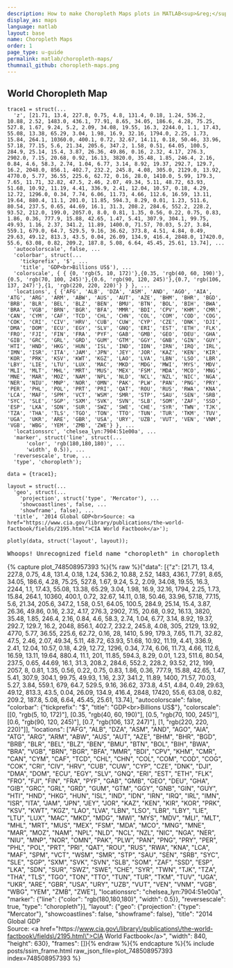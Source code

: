 ```yaml
---
description: How to make Choropleth Maps plots in MATLAB<sup>&reg;</sup> with Plotly.
display_as: maps
language: matlab
layout: base
name: Choropleth Maps
order: 1
page_type: u-guide
permalink: matlab/choropleth-maps/
thumnail_github: choropleth-maps.png
---
```


## World Choropleth Map


```{matlab}
trace1 = struct(...
  'z', [21.71, 13.4, 227.8, 0.75, 4.8, 131.4, 0.18, 1.24, 536.2, 10.88, 2.52, 1483.0, 436.1, 77.91, 8.65, 34.05, 186.6, 4.28, 75.25, 527.8, 1.67, 9.24, 5.2, 2.09, 34.08, 19.55, 16.3, 2244.0, 1.1, 17.43, 55.08, 13.38, 65.29, 3.04, 1.98, 16.9, 32.16, 1794.0, 2.25, 1.73, 15.84, 264.1, 10360.0, 400.1, 0.72, 32.67, 14.11, 0.18, 50.46, 33.96, 57.18, 77.15, 5.6, 21.34, 205.6, 347.2, 1.58, 0.51, 64.05, 100.5, 284.9, 25.14, 15.4, 3.87, 26.36, 49.86, 0.16, 2.32, 4.17, 276.3, 2902.0, 7.15, 20.68, 0.92, 16.13, 3820.0, 35.48, 1.85, 246.4, 2.16, 0.84, 4.6, 58.3, 2.74, 1.04, 6.77, 3.14, 8.92, 19.37, 292.7, 129.7, 16.2, 2048.0, 856.1, 402.7, 232.2, 245.8, 4.08, 305.0, 2129.0, 13.92, 4770.0, 5.77, 36.55, 225.6, 62.72, 0.16, 28.0, 1410.0, 5.99, 179.3, 7.65, 11.71, 32.82, 47.5, 2.46, 2.07, 49.34, 5.11, 48.72, 63.93, 51.68, 10.92, 11.19, 4.41, 336.9, 2.41, 12.04, 10.57, 0.18, 4.29, 12.72, 1296.0, 0.34, 7.74, 6.06, 11.73, 4.66, 112.6, 16.59, 13.11, 19.64, 880.4, 11.1, 201.0, 11.85, 594.3, 8.29, 0.01, 1.23, 511.6, 80.54, 237.5, 0.65, 44.69, 16.1, 31.3, 208.2, 284.6, 552.2, 228.2, 93.52, 212.0, 199.0, 2057.0, 8.0, 0.81, 1.35, 0.56, 0.22, 0.75, 0.83, 1.86, 0.36, 777.9, 15.88, 42.65, 1.47, 5.41, 307.9, 304.1, 99.75, 49.93, 1.16, 2.37, 341.2, 11.89, 1400.0, 71.57, 70.03, 5.27, 3.84, 559.1, 679.0, 64.7, 529.5, 9.16, 36.62, 373.8, 4.51, 4.84, 0.49, 29.63, 49.12, 813.3, 43.5, 0.04, 26.09, 134.9, 416.4, 2848.0, 17420.0, 55.6, 63.08, 0.82, 209.2, 187.8, 5.08, 6.64, 45.45, 25.61, 13.74], ...
  'autocolorscale', false, ...
  'colorbar', struct(...
    'tickprefix', '$', ...
    'title', 'GDP<br>Billions US$'), ...
  'colorscale', { { {0, 'rgb(5, 10, 172)'},{0.35, 'rgb(40, 60, 190)'},{0.5, 'rgb(70, 100, 245)'},{0.6, 'rgb(90, 120, 245)'},{0.7, 'rgb(106, 137, 247)'},{1, 'rgb(220, 220, 220)'} } }, ...
  'locations', { {'AFG', 'ALB', 'DZA', 'ASM', 'AND', 'AGO', 'AIA', 'ATG', 'ARG', 'ARM', 'ABW', 'AUS', 'AUT', 'AZE', 'BHM', 'BHR', 'BGD', 'BRB', 'BLR', 'BEL', 'BLZ', 'BEN', 'BMU', 'BTN', 'BOL', 'BIH', 'BWA', 'BRA', 'VGB', 'BRN', 'BGR', 'BFA', 'MMR', 'BDI', 'CPV', 'KHM', 'CMR', 'CAN', 'CYM', 'CAF', 'TCD', 'CHL', 'CHN', 'COL', 'COM', 'COD', 'COG', 'COK', 'CRI', 'CIV', 'HRV', 'CUB', 'CUW', 'CYP', 'CZE', 'DNK', 'DJI', 'DMA', 'DOM', 'ECU', 'EGY', 'SLV', 'GNQ', 'ERI', 'EST', 'ETH', 'FLK', 'FRO', 'FJI', 'FIN', 'FRA', 'PYF', 'GAB', 'GMB', 'GEO', 'DEU', 'GHA', 'GIB', 'GRC', 'GRL', 'GRD', 'GUM', 'GTM', 'GGY', 'GNB', 'GIN', 'GUY', 'HTI', 'HND', 'HKG', 'HUN', 'ISL', 'IND', 'IDN', 'IRN', 'IRQ', 'IRL', 'IMN', 'ISR', 'ITA', 'JAM', 'JPN', 'JEY', 'JOR', 'KAZ', 'KEN', 'KIR', 'KOR', 'PRK', 'KSV', 'KWT', 'KGZ', 'LAO', 'LVA', 'LBN', 'LSO', 'LBR', 'LBY', 'LIE', 'LTU', 'LUX', 'MAC', 'MKD', 'MDG', 'MWI', 'MYS', 'MDV', 'MLI', 'MLT', 'MHL', 'MRT', 'MUS', 'MEX', 'FSM', 'MDA', 'MCO', 'MNG', 'MNE', 'MAR', 'MOZ', 'NAM', 'NPL', 'NLD', 'NCL', 'NZL', 'NIC', 'NGA', 'NER', 'NIU', 'MNP', 'NOR', 'OMN', 'PAK', 'PLW', 'PAN', 'PNG', 'PRY', 'PER', 'PHL', 'POL', 'PRT', 'PRI', 'QAT', 'ROU', 'RUS', 'RWA', 'KNA', 'LCA', 'MAF', 'SPM', 'VCT', 'WSM', 'SMR', 'STP', 'SAU', 'SEN', 'SRB', 'SYC', 'SLE', 'SGP', 'SXM', 'SVK', 'SVN', 'SLB', 'SOM', 'ZAF', 'SSD', 'ESP', 'LKA', 'SDN', 'SUR', 'SWZ', 'SWE', 'CHE', 'SYR', 'TWN', 'TJK', 'TZA', 'THA', 'TLS', 'TGO', 'TON', 'TTO', 'TUN', 'TUR', 'TKM', 'TUV', 'UGA', 'UKR', 'ARE', 'GBR', 'USA', 'URY', 'UZB', 'VUT', 'VEN', 'VNM', 'VGB', 'WBG', 'YEM', 'ZMB', 'ZWE'} }, ...
  'locationssrc', 'chelsea_lyn:7904:51e00a', ...
  'marker', struct('line', struct(...
      'color', 'rgb(180,180,180)', ...
      'width', 0.5)), ...
  'reversescale', true, ...
  'type', 'choropleth');

data = {trace1};

layout = struct(...
  'geo', struct(...
    'projection', struct('type', 'Mercator'), ...
    'showcoastlines', false, ...
    'showframe', false), ...
  'title', '2014 Global GDP<br>Source: <a href="https://www.cia.gov/library/publications/the-world-factbook/fields/2195.html">CIA World Factbook</a>');

plotly(data, struct('layout', layout));
```
<pre class="code-output">
Whoops! Unrecognized field name "choropleth" in choropleth
</pre>
{% capture plot_748508957393 %}{% raw %}{"data": [{"z": [21.71, 13.4, 227.8, 0.75, 4.8, 131.4, 0.18, 1.24, 536.2, 10.88, 2.52, 1483, 436.1, 77.91, 8.65, 34.05, 186.6, 4.28, 75.25, 527.8, 1.67, 9.24, 5.2, 2.09, 34.08, 19.55, 16.3, 2244, 1.1, 17.43, 55.08, 13.38, 65.29, 3.04, 1.98, 16.9, 32.16, 1794, 2.25, 1.73, 15.84, 264.1, 10360, 400.1, 0.72, 32.67, 14.11, 0.18, 50.46, 33.96, 57.18, 77.15, 5.6, 21.34, 205.6, 347.2, 1.58, 0.51, 64.05, 100.5, 284.9, 25.14, 15.4, 3.87, 26.36, 49.86, 0.16, 2.32, 4.17, 276.3, 2902, 7.15, 20.68, 0.92, 16.13, 3820, 35.48, 1.85, 246.4, 2.16, 0.84, 4.6, 58.3, 2.74, 1.04, 6.77, 3.14, 8.92, 19.37, 292.7, 129.7, 16.2, 2048, 856.1, 402.7, 232.2, 245.8, 4.08, 305, 2129, 13.92, 4770, 5.77, 36.55, 225.6, 62.72, 0.16, 28, 1410, 5.99, 179.3, 7.65, 11.71, 32.82, 47.5, 2.46, 2.07, 49.34, 5.11, 48.72, 63.93, 51.68, 10.92, 11.19, 4.41, 336.9, 2.41, 12.04, 10.57, 0.18, 4.29, 12.72, 1296, 0.34, 7.74, 6.06, 11.73, 4.66, 112.6, 16.59, 13.11, 19.64, 880.4, 11.1, 201, 11.85, 594.3, 8.29, 0.01, 1.23, 511.6, 80.54, 237.5, 0.65, 44.69, 16.1, 31.3, 208.2, 284.6, 552.2, 228.2, 93.52, 212, 199, 2057, 8, 0.81, 1.35, 0.56, 0.22, 0.75, 0.83, 1.86, 0.36, 777.9, 15.88, 42.65, 1.47, 5.41, 307.9, 304.1, 99.75, 49.93, 1.16, 2.37, 341.2, 11.89, 1400, 71.57, 70.03, 5.27, 3.84, 559.1, 679, 64.7, 529.5, 9.16, 36.62, 373.8, 4.51, 4.84, 0.49, 29.63, 49.12, 813.3, 43.5, 0.04, 26.09, 134.9, 416.4, 2848, 17420, 55.6, 63.08, 0.82, 209.2, 187.8, 5.08, 6.64, 45.45, 25.61, 13.74], "autocolorscale": false, "colorbar": {"tickprefix": "$", "title": "GDP<br>Billions US$"}, "colorscale": [[0, "rgb(5, 10, 172)"], [0.35, "rgb(40, 60, 190)"], [0.5, "rgb(70, 100, 245)"], [0.6, "rgb(90, 120, 245)"], [0.7, "rgb(106, 137, 247)"], [1, "rgb(220, 220, 220)"]], "locations": ["AFG", "ALB", "DZA", "ASM", "AND", "AGO", "AIA", "ATG", "ARG", "ARM", "ABW", "AUS", "AUT", "AZE", "BHM", "BHR", "BGD", "BRB", "BLR", "BEL", "BLZ", "BEN", "BMU", "BTN", "BOL", "BIH", "BWA", "BRA", "VGB", "BRN", "BGR", "BFA", "MMR", "BDI", "CPV", "KHM", "CMR", "CAN", "CYM", "CAF", "TCD", "CHL", "CHN", "COL", "COM", "COD", "COG", "COK", "CRI", "CIV", "HRV", "CUB", "CUW", "CYP", "CZE", "DNK", "DJI", "DMA", "DOM", "ECU", "EGY", "SLV", "GNQ", "ERI", "EST", "ETH", "FLK", "FRO", "FJI", "FIN", "FRA", "PYF", "GAB", "GMB", "GEO", "DEU", "GHA", "GIB", "GRC", "GRL", "GRD", "GUM", "GTM", "GGY", "GNB", "GIN", "GUY", "HTI", "HND", "HKG", "HUN", "ISL", "IND", "IDN", "IRN", "IRQ", "IRL", "IMN", "ISR", "ITA", "JAM", "JPN", "JEY", "JOR", "KAZ", "KEN", "KIR", "KOR", "PRK", "KSV", "KWT", "KGZ", "LAO", "LVA", "LBN", "LSO", "LBR", "LBY", "LIE", "LTU", "LUX", "MAC", "MKD", "MDG", "MWI", "MYS", "MDV", "MLI", "MLT", "MHL", "MRT", "MUS", "MEX", "FSM", "MDA", "MCO", "MNG", "MNE", "MAR", "MOZ", "NAM", "NPL", "NLD", "NCL", "NZL", "NIC", "NGA", "NER", "NIU", "MNP", "NOR", "OMN", "PAK", "PLW", "PAN", "PNG", "PRY", "PER", "PHL", "POL", "PRT", "PRI", "QAT", "ROU", "RUS", "RWA", "KNA", "LCA", "MAF", "SPM", "VCT", "WSM", "SMR", "STP", "SAU", "SEN", "SRB", "SYC", "SLE", "SGP", "SXM", "SVK", "SVN", "SLB", "SOM", "ZAF", "SSD", "ESP", "LKA", "SDN", "SUR", "SWZ", "SWE", "CHE", "SYR", "TWN", "TJK", "TZA", "THA", "TLS", "TGO", "TON", "TTO", "TUN", "TUR", "TKM", "TUV", "UGA", "UKR", "ARE", "GBR", "USA", "URY", "UZB", "VUT", "VEN", "VNM", "VGB", "WBG", "YEM", "ZMB", "ZWE"], "locationssrc": "chelsea_lyn:7904:51e00a", "marker": {"line": {"color": "rgb(180,180,180)", "width": 0.5}}, "reversescale": true, "type": "choropleth"}], "layout": {"geo": {"projection": {"type": "Mercator"}, "showcoastlines": false, "showframe": false}, "title": "2014 Global GDP<br>Source: <a href=\"https:\/\/www.cia.gov\/library\/publications\/the-world-factbook\/fields\/2195.html\">CIA World Factbook<\/a>", "width": 840, "height": 630}, "frames": []}{% endraw %}{% endcapture %}{% include posts/ssim_frame.html raw_json_file=plot_748508957393 index=748508957393 %}


